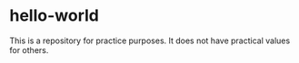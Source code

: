 # hello-world
This is a repository for practice purposes. It does not have practical values for others. 
